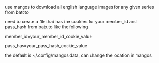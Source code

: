 use mangos to download all english language images for any given series from batoto

need to create a file that has the cookies for your member_id and pass_hash from bato.to like the following

member_id=your_member_id_cookie_value

pass_has=your_pass_hash_cookie_value

the default is ~/.config/mangos.data, can change the location in mangos
